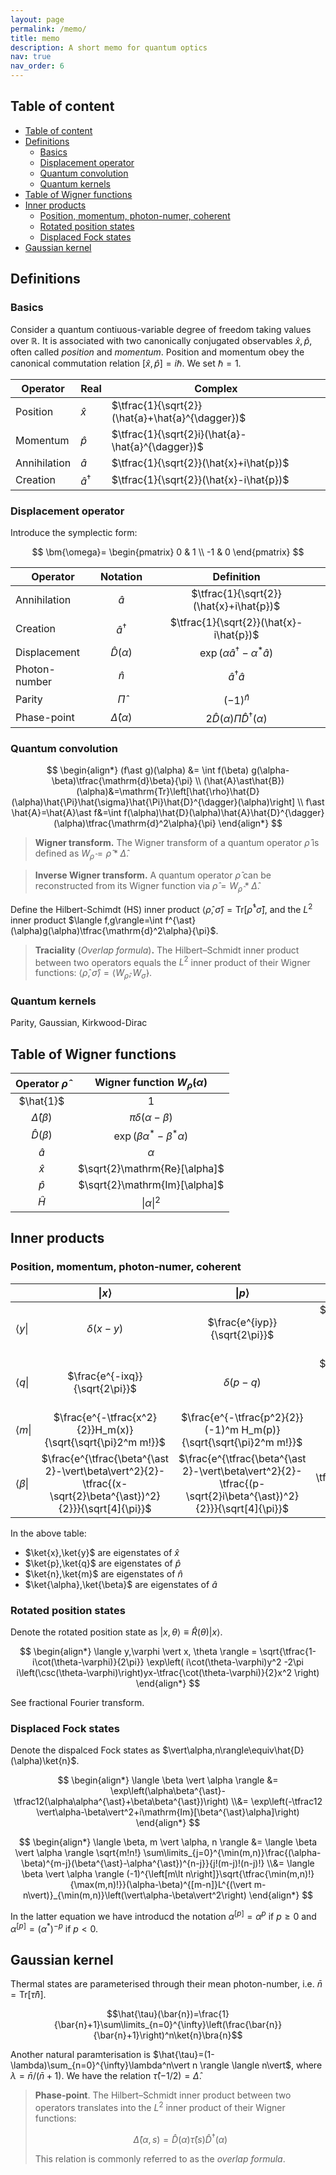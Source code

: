 ```yaml
---
layout: page
permalink: /memo/
title: memo
description: A short memo for quantum optics
nav: true
nav_order: 6
---
```


## Table of content

- [Table of content](#table-of-content)
- [Definitions](#definitions)
  - [Basics](#basics)
  - [Displacement operator](#displacement-operator)
  - [Quantum convolution](#quantum-convolution)
  - [Quantum kernels](#quantum-kernels)
- [Table of Wigner functions](#table-of-wigner-functions)
- [Inner products](#inner-products)
  - [Position, momentum, photon-numer, coherent](#position-momentum-photon-numer-coherent)
  - [Rotated position states](#rotated-position-states)
  - [Displaced Fock states](#displaced-fock-states)
- [Gaussian kernel](#gaussian-kernel)

## Definitions

### Basics

Consider a quantum contiuous-variable degree of freedom taking values over $\mathbb{R}$. It is associated with two canonically conjugated observables $\hat{x},\hat{p}$, often called _position_ and _momentum_. Position and momentum obey the canonical commutation relation $[\hat{x},\hat{p}]=i\hbar$. We set $\hbar=1$.

| Operator     | Real                | Complex                                           |
| ------------ | ------------------- | ------------------------------------------------- |
| Position     | $\hat{x}$           | $\tfrac{1}{\sqrt{2}}(\hat{a}+\hat{a}^{\dagger})$  |
| Momentum     | $\hat{p}$           | $\tfrac{1}{\sqrt{2}i}(\hat{a}-\hat{a}^{\dagger})$ |
| Annihilation | $\hat{a}$           | $\tfrac{1}{\sqrt{2}}(\hat{x}+i\hat{p})$           |
| Creation     | $\hat{a}^{\dagger}$ | $\tfrac{1}{\sqrt{2}}(\hat{x}-i\hat{p})$           |

### Displacement operator

Introduce the symplectic form:

$$
\bm{\omega}=
\begin{pmatrix}
0 & 1 \\
-1 & 0
\end{pmatrix}
$$

| Operator      |        Notation        |                      Definition                      |
| ------------- | :--------------------: | :--------------------------------------------------: |
| Annihilation  |       $\hat{a}$        |       $\tfrac{1}{\sqrt{2}}(\hat{x}+i\hat{p})$        |
| Creation      |  $\hat{a}^{\dagger}$   |       $\tfrac{1}{\sqrt{2}}(\hat{x}-i\hat{p})$        |
| Displacement  |   $\hat{D}(\alpha)$    | $\exp(\alpha\hat{a}^{\dagger}-\alpha^{\ast}\hat{a})$ |
| Photon-number |       $\hat{n}$        |              $\hat{a}^{\dagger}\hat{a}$              |
| Parity        |      $\hat{\Pi}$       |                   $(-1)^{\hat{n}}$                   |
| Phase-point   | $\hat{\Delta}(\alpha)$ | $2\hat{D}(\alpha)\hat{\Pi}\hat{D}^{\dagger}(\alpha)$ |

### Quantum convolution

$$
\begin{align*}
(f\ast g)(\alpha) &= \int f(\beta) g(\alpha-\beta)\tfrac{\mathrm{d}\beta}{\pi}
\\
(\hat{A}\ast\hat{B})(\alpha)&=\mathrm{Tr}\left[\hat{\rho}\hat{D}(\alpha)\hat{\Pi}\hat{\sigma}\hat{\Pi}\hat{D}^{\dagger}(\alpha)\right]
\\
f\ast \hat{A}=\hat{A}\ast f&=\int f(\alpha)\hat{D}(\alpha)\hat{A}\hat{D}^{\dagger}(\alpha)\tfrac{\mathrm{d}^2\alpha}{\pi}
\end{align*}
$$

> **Wigner transform.** The Wigner transform of a quantum operator $\hat{\rho}$ is defined as $W_{\hat{\rho}}=\hat{\rho}\ast\hat{\Delta}$.

> **Inverse Wigner transform.** A quantum operator $\hat{\rho}$ can be reconstructed from its Wigner function via $\hat{\rho}=W_{\hat{\rho}}\ast\hat{\Delta}$.

Define the Hilbert-Schimdt (HS) inner product $\langle\hat{\rho},\hat{\sigma}\rangle=\mathrm{Tr}\big[\hat{\rho}^{\dagger}\hat{\sigma}\big]$, and the $L^{2}$ inner product $\langle f,g\rangle=\int f^{\ast}(\alpha)g(\alpha)\tfrac{\mathrm{d}^2\alpha}{\pi}$.

> **Traciality** (_Overlap formula_)**.** The Hilbert–Schmidt inner product between two operators equals the $L^2$ inner product of their Wigner functions: $\langle\hat{\rho},\hat{\sigma}\rangle=\langle W_{\hat{\rho}},W_{\hat{\sigma}}\rangle$.

### Quantum kernels

Parity, Gaussian, Kirkwood-Dirac

## Table of Wigner functions

| Operator $\hat{\rho}$ |   Wigner function $W_{\hat{\rho}}(\alpha)$    |
| :-------------------: | :-------------------------------------------: |
|       $\hat{1}$       |                       1                       |
| $\hat{\Delta}(\beta)$ |           $\pi\delta(\alpha-\beta)$           |
|   $\hat{D}(\beta)$    | $\exp(\beta\alpha^{\ast}-\beta^{\ast}\alpha)$ |
|       $\hat{a}$       |                   $\alpha$                    |
|       $\hat{x}$       |         $\sqrt{2}\mathrm{Re}[\alpha]$         |
|       $\hat{p}$       |         $\sqrt{2}\mathrm{Im}[\alpha]$         |
|       $\hat{H}$       |             $\vert\alpha\vert^2$              |

## Inner products

### Position, momentum, photon-numer, coherent

|                      |                                               $\vert x\rangle$                                                |                                                $\vert p\rangle$                                                |                          $\vert n\rangle$                           |                                       $\vert \alpha \rangle$                                        |
| :------------------- | :-----------------------------------------------------------------------------------------------------------: | :------------------------------------------------------------------------------------------------------------: | :-----------------------------------------------------------------: | :-------------------------------------------------------------------------------------------------: |
| $\langle y\vert$     |                                                 $\delta(x-y)$                                                 |                                         $\frac{e^{iyp}}{\sqrt{2\pi}}$                                          |     $\frac{e^{-\tfrac{y^2}{2}}H_n(y)}{\sqrt{\sqrt{\pi}2^n n!}}$     | $\frac{e^{\tfrac{\alpha^2-\vert\alpha\vert^2}{2}-\tfrac{(y-\sqrt{2}\alpha)^2}{2}}}{\sqrt[4]{\pi}}$  |
| $\langle q\vert$     |                                        $\frac{e^{-ixq}}{\sqrt{2\pi}}$                                         |                                                 $\delta(p-q)$                                                  | $\frac{e^{-\tfrac{q^2}{2}}(-1)^n H_n(q)}{\sqrt{\sqrt{\pi}2^n n!}}$  | $\frac{e^{\tfrac{\alpha^2-\vert\alpha\vert^2}{2}-\tfrac{(q+\sqrt{2}i\alpha)^2}{2}}}{\sqrt[4]{\pi}}$ |
| $\langle m\vert$     |                          $\frac{e^{-\tfrac{x^2}{2}}H_m(x)}{\sqrt{\sqrt{\pi}2^m m!}}$                          |                       $\frac{e^{-\tfrac{p^2}{2}}(-1)^m H_m(p)}{\sqrt{\sqrt{\pi}2^m m!}}$                       |                               $[n=m]$                               |                   $\frac{e^{-\tfrac{\vert\alpha\vert^2}{2}}\alpha^m}{\sqrt{m!}}$                    |
| $\langle \beta\vert$ | $\frac{e^{\tfrac{\beta^{\ast 2}-\vert\beta\vert^2}{2}-\tfrac{(x-\sqrt{2}\beta^{\ast})^2}{2}}}{\sqrt[4]{\pi}}$ | $\frac{e^{\tfrac{\beta^{\ast 2}-\vert\beta\vert^2}{2}-\tfrac{(p-\sqrt{2}i\beta^{\ast})^2}{2}}}{\sqrt[4]{\pi}}$ | $\frac{e^{-\tfrac{\vert\beta\vert^2}{2}}\beta^{\ast n}}{\sqrt{n!}}$ |           $e^{i\mathrm{Im}[\beta^{\ast}\alpha]}e^{-\tfrac{\vert\alpha-\beta\vert^2}{2}}$            |

In the above table:

- $\ket{x},\ket{y}$ are eigenstates of $\hat{x}$
- $\ket{p},\ket{q}$ are eigenstates of $\hat{p}$
- $\ket{n},\ket{m}$ are eigenstates of $\hat{n}$
- $\ket{\alpha},\ket{\beta}$ are eigenstates of $\hat{a}$

### Rotated position states

Denote the rotated position state as $\vert x,\theta\rangle\equiv\hat{R}(\theta)\vert x\rangle$.

$$
\begin{align*}
    \langle y,\varphi \vert x, \theta \rangle
    =
    \sqrt{\tfrac{1-i\cot(\theta-\varphi)}{2\pi}}
    \exp\left(
    i\cot(\theta-\varphi)y^2
    -2\pi i\left(\csc(\theta-\varphi)\right)yx-\tfrac{\cot(\theta-\varphi)}{2}x^2
    \right)
\end{align*}
$$

See fractional Fourier transform.

### Displaced Fock states

Denote the dispalced Fock states as $\vert\alpha,n\rangle\equiv\hat{D}(\alpha)\ket{n}$.

$$
\begin{align*}
\langle \beta \vert \alpha \rangle
&= \exp\left(\alpha\beta^{\ast}-\tfrac12(\alpha\alpha^{\ast}+\beta\beta^{\ast})\right)
\\&=
\exp\left(-\tfrac12 \vert\alpha-\beta\vert^2+i\mathrm{Im}[\beta^{\ast}\alpha]\right)
\end{align*}
$$

$$
\begin{align*}
\langle \beta, m \vert \alpha, n \rangle
&= \langle \beta \vert \alpha \rangle \sqrt{m!n!} \sum\limits_{j=0}^{\min(m,n)}\frac{(\alpha-\beta)^{m-j}(\beta^{\ast}-\alpha^{\ast})^{n-j}}{j!(m-j)!(n-j)!}
\\&=
\langle \beta \vert \alpha \rangle
(-1)^{\left[m\lt n\right]}\sqrt{\tfrac{\min(m,n)!}{\max(m,n)!}}(\alpha-\beta)^{[m-n]}L^{(\vert m-n\vert)}_{\min(m,n)}\left(\vert\alpha-\beta\vert^2\right)
\end{align*}
$$

In the latter equation we have introducd the notation $\alpha^{[p]}=\alpha^{p}$ if $p\geq 0$ and $\alpha^{[p]}=(\alpha^{\ast})^{-p}$ if $p<0$.

## Gaussian kernel

Thermal states are parameterised through their mean photon-number, i.e. $\bar{n}=\mathrm{Tr}[\hat{\tau}\hat{n}]$.

$$\hat{\tau}(\bar{n})=\frac{1}{\bar{n}+1}\sum\limits_{n=0}^{\infty}\left(\frac{\bar{n}}{\bar{n}+1}\right)^n\ket{n}\bra{n}$$

Another natural paramterisation is $\hat{\tau}=(1-\lambda)\sum_{n=0}^{\infty}\lambda^n\vert n \rangle \langle n\vert$, where $\lambda=\bar{n}/(\bar{n}+1)$.
We have the relation $\hat{\tau}(-1/2)=\hat{\Delta}$.

> **Phase-point**. The Hilbert–Schmidt inner product between two operators translates into the $L^2$ inner product of their Wigner functions:
>
> $$
> \hat{\Delta}(\alpha,s)=\hat{D}(\alpha)\hat{\tau}(s)\hat{D}^{\dagger}(\alpha)
> $$
>
> This relation is commonly referred to as the _overlap formula_.
